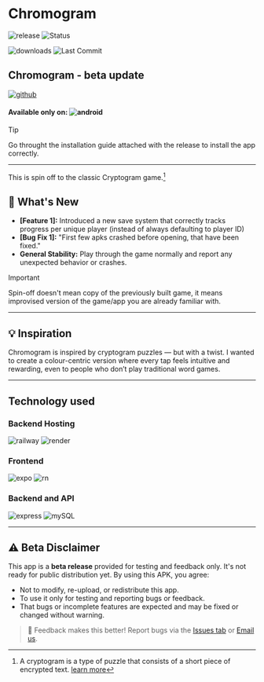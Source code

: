# Chromogram

![release](https://img.shields.io/badge/release-v1.0.0--beta-orange?style=flat-square)
![Status](https://img.shields.io/badge/status-Alpha-orange?style=flat-square)


![downloads](https://img.shields.io/badge/downloads-4-brightgreen?style=flat)
![Last Commit](https://img.shields.io/github/last-commit/Satviky/Chromogram?style=flat&color=blueviolet)



## Chromogram - beta update
[![github](https://img.shields.io/badge/GET%20IT%20ON%20GitHub-black?style=for-the-badge&logo=github)](https://github.com/Satviky/Chromogram/releases)


#### Available only on: ![android](https://img.shields.io/badge/Android-0022dd?style=for-the-badge&logo=android&logoColor=white)

>[!tip]
>Go throught the installation guide attached with the release to install the app correctly.

---

This is spin off to the classic Cryptogram game.[^1]
## 🎯 What's New
* **[Feature 1]:** Introduced a new save system that correctly tracks progress per unique player (instead of always defaulting to player ID)
* **[Bug Fix 1]:** "First few apks crashed before opening, that have been fixed."
* **General Stability:** Play through the game normally and report any unexpected behavior or crashes.


>[!important]
>Spin-off doesn't mean copy of the previously built game, it means improvised version of the game/app you are already familiar with.

---
## 💡 Inspiration
Chromogram is inspired by cryptogram puzzles — but with a twist. I wanted to create a colour-centric version where every tap feels intuitive and rewarding, even to people who don’t play traditional word games.

---
## Technology used
### Backend Hosting
![railway](https://img.shields.io/badge/Railway-131415?style=for-the-badge&logo=railway&logoColor=white)
![render](https://img.shields.io/badge/Render-46E3B7?style=for-the-badge&logo=render&logoColor=white)

### Frontend
![expo](https://img.shields.io/badge/Expo-1B1F23?style=for-the-badge&logo=expo&logoColor=white)
![rn](https://img.shields.io/badge/React_Native-20232A?style=for-the-badge&logo=react&logoColor=61DAFB)

### Backend and API
![express](https://img.shields.io/badge/Express%20js-000000?style=for-the-badge&logo=express&logoColor=white)
![mySQL](https://img.shields.io/badge/MySQL-005C84?style=for-the-badge&logo=mysql&logoColor=white)

---
## ⚠️ Beta Disclaimer

This app is a **beta release** provided for testing and feedback only. It's not ready for public distribution yet. By using this APK, you agree:

- Not to modify, re-upload, or redistribute this app.
- To use it only for testing and reporting bugs or feedback.
- That bugs or incomplete features are expected and may be fixed or changed without warning.

> 💬 Feedback makes this better! Report bugs via the [Issues tab](https://github.com/Satviky/Chromogram/issues) or [Email us](mailto:it10800222125@gmail.com).


[^1]: A cryptogram is a type of puzzle that consists of a short piece of encrypted text. [learn more](https://en.wikipedia.org/wiki/Cryptogram)
